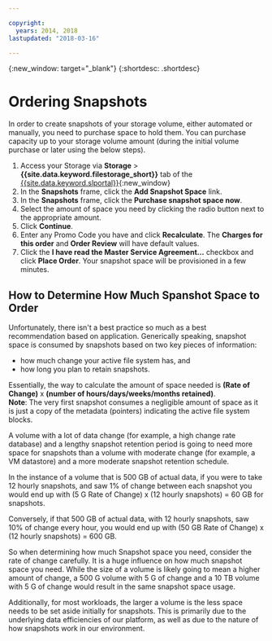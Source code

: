 ```yaml
---

copyright:
  years: 2014, 2018
lastupdated: "2018-03-16"

---
```

{:new_window: target="_blank"}
{:shortdesc: .shortdesc}

# Ordering Snapshots

In order to create snapshots of your storage volume, either automated or manually, you need to purchase space to hold them. You can purchase capacity up to your storage volume amount (during the initial volume purchase or later using the below steps).

1. Access your Storage via **Storage** > **{{site.data.keyword.filestorage_short}}** tab of the [{{site.data.keyword.slportal}}](https://control.softlayer.com/){:new_window}
2. In the **Snapshots** frame, click the **Add Snapshot Space** link.
3. In the **Snapshots** frame, click the **Purchase snapshot space now**.
3. Select the amount of space you need by clicking the radio button next to the appropriate amount.
4. Click **Continue**.
5. Enter any Promo Code you have and click **Recalculate**. The **Charges for this order** and **Order Review** will have default values.
6. Click the **I have read the Master Service Agreement…** checkbox and click **Place Order**. Your snapshot space will be provisioned in a few minutes.

## How to Determine How Much Spanshot Space to Order

Unfortunately, there isn't a best practice so much as a best recommendation based on application. Generically speaking, snapshot space is consumed by snapshots based on two key pieces of information:
- how much change your active file system has, and 
- how long you plan to retain snapshots.  

Essentially, the way to calculate the amount of space needed is **(Rate of Change)** x **(number of hours/days/weeks/months retained)**.  
**Note**: The very first snapshot consumes a negligible amount of space as it is just a copy of the metadata (pointers) indicating the active file system blocks. 

A volume with a lot of data change (for example, a high change rate database) and a lengthy snapshot retention period is going to need more space for snapshots than a volume with moderate change (for example, a VM datastore) and a more moderate snapshot retention schedule. 

In the instance of a volume that is 500 GB of actual data, if you were to take 12 hourly snapshots, and saw 1% of change between each snapshot you would end up with (5 G Rate of Change) x (12 hourly snapshots) = 60 GB for snapshots.

Conversely, if that 500 GB of actual data, with 12 hourly snapshots, saw 10% of change every hour, you would end up with (50 GB Rate of Change) x (12 hourly snapshots) = 600 GB.

So when determining how much Snapshot space you need, consider the rate of change carefully. It is a huge influence on how much snapshot space you need.  While the size of a volume is likely going to mean a higher amount of change, a 500 G volume with 5 G of change and a 10 TB volume with 5 G of change would result in the same snapshot space usage.

Additionally, for most workloads, the larger a volume is the less space needs to be set aside initially for snapshots.  This is primarily due to the underlying data efficiencies of our platform, as well as due to the nature of how snapshots work in our environment.


